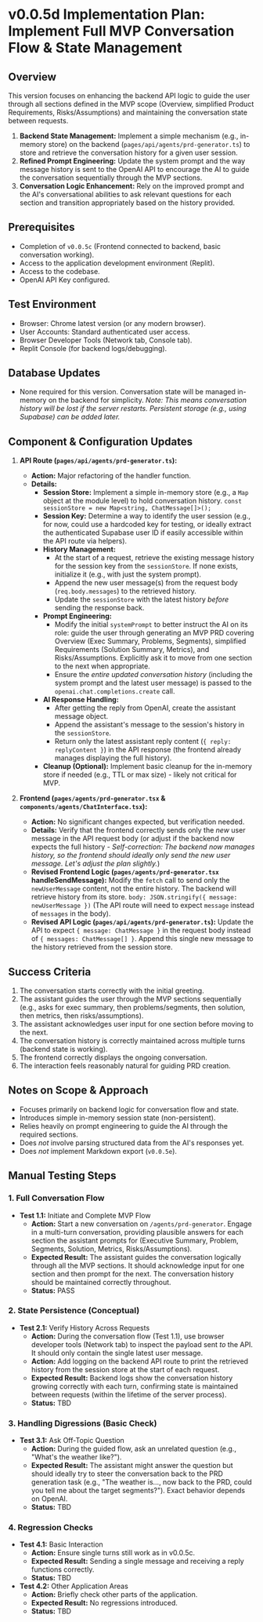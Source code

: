 # v0.0.5d Implementation Plan: Implement Full MVP Conversation Flow & State Management

## Overview

This version focuses on enhancing the backend API logic to guide the user through all sections defined in the MVP scope (Overview, simplified Product Requirements, Risks/Assumptions) and maintaining the conversation state between requests.

1.  **Backend State Management:** Implement a simple mechanism (e.g., in-memory store) on the backend (`pages/api/agents/prd-generator.ts`) to store and retrieve the conversation history for a given user session.
2.  **Refined Prompt Engineering:** Update the system prompt and the way message history is sent to the OpenAI API to encourage the AI to guide the conversation sequentially through the MVP sections.
3.  **Conversation Logic Enhancement:** Rely on the improved prompt and the AI's conversational abilities to ask relevant questions for each section and transition appropriately based on the history provided.

## Prerequisites

-   Completion of `v0.0.5c` (Frontend connected to backend, basic conversation working).
-   Access to the application development environment (Replit).
-   Access to the codebase.
-   OpenAI API Key configured.

## Test Environment

-   Browser: Chrome latest version (or any modern browser).
-   User Accounts: Standard authenticated user access.
-   Browser Developer Tools (Network tab, Console tab).
-   Replit Console (for backend logs/debugging).

## Database Updates

-   None required for this version. Conversation state will be managed in-memory on the backend for simplicity.
    *Note: This means conversation history will be lost if the server restarts. Persistent storage (e.g., using Supabase) can be added later.* 

## Component & Configuration Updates

1.  **API Route (`pages/api/agents/prd-generator.ts`):**
    *   **Action:** Major refactoring of the handler function.
    *   **Details:**
        *   **Session Store:** Implement a simple in-memory store (e.g., a `Map` object at the module level) to hold conversation history. `const sessionStore = new Map<string, ChatMessage[]>();`
        *   **Session Key:** Determine a way to identify the user session (e.g., for now, could use a hardcoded key for testing, or ideally extract the authenticated Supabase user ID if easily accessible within the API route via helpers).
        *   **History Management:**
            *   At the start of a request, retrieve the existing message history for the session key from the `sessionStore`. If none exists, initialize it (e.g., with just the system prompt).
            *   Append the new user message(s) from the request body (`req.body.messages`) to the retrieved history.
            *   Update the `sessionStore` with the latest history *before* sending the response back.
        *   **Prompt Engineering:**
            *   Modify the initial `systemPrompt` to better instruct the AI on its role: guide the user through generating an MVP PRD covering Overview (Exec Summary, Problems, Segments), simplified Requirements (Solution Summary, Metrics), and Risks/Assumptions. Explicitly ask it to move from one section to the next when appropriate.
            *   Ensure the *entire updated conversation history* (including the system prompt and the latest user message) is passed to the `openai.chat.completions.create` call.
        *   **AI Response Handling:**
            *   After getting the reply from OpenAI, create the assistant message object.
            *   Append the assistant's message to the session's history in the `sessionStore`.
            *   Return only the latest assistant reply content (`{ reply: replyContent }`) in the API response (the frontend already manages displaying the full history).
        *   **Cleanup (Optional):** Implement basic cleanup for the in-memory store if needed (e.g., TTL or max size) - likely not critical for MVP.

2.  **Frontend (`pages/agents/prd-generator.tsx` & `components/agents/ChatInterface.tsx`):**
    *   **Action:** No significant changes expected, but verification needed.
    *   **Details:** Verify that the frontend correctly sends only the *new* user message in the API request body (or adjust if the backend now expects the full history - *Self-correction: The backend now manages history, so the frontend should ideally only send the new user message. Let's adjust the plan slightly.*)
    *   **Revised Frontend Logic (`pages/agents/prd-generator.tsx` handleSendMessage):** Modify the `fetch` call to send only the `newUserMessage` content, not the entire history. The backend will retrieve history from its store. `body: JSON.stringify({ message: newUserMessage })` (The API route will need to expect `message` instead of `messages` in the body).
    *   **Revised API Logic (`pages/api/agents/prd-generator.ts`):** Update the API to expect `{ message: ChatMessage }` in the request body instead of `{ messages: ChatMessage[] }`. Append this single new message to the history retrieved from the session store.

## Success Criteria

1.  The conversation starts correctly with the initial greeting.
2.  The assistant guides the user through the MVP sections sequentially (e.g., asks for exec summary, then problems/segments, then solution, then metrics, then risks/assumptions).
3.  The assistant acknowledges user input for one section before moving to the next.
4.  The conversation history is correctly maintained across multiple turns (backend state is working).
5.  The frontend correctly displays the ongoing conversation.
6.  The interaction feels reasonably natural for guiding PRD creation.

## Notes on Scope & Approach

*   Focuses primarily on backend logic for conversation flow and state.
*   Introduces simple in-memory session state (non-persistent).
*   Relies heavily on prompt engineering to guide the AI through the required sections.
*   Does *not* involve parsing structured data from the AI's responses yet.
*   Does *not* implement Markdown export (`v0.0.5e`).

## Manual Testing Steps

### 1. Full Conversation Flow
-   **Test 1.1:** Initiate and Complete MVP Flow
    -   **Action:** Start a new conversation on `/agents/prd-generator`. Engage in a multi-turn conversation, providing plausible answers for each section the assistant prompts for (Executive Summary, Problem, Segments, Solution, Metrics, Risks/Assumptions).
    -   **Expected Result:** The assistant guides the conversation logically through all the MVP sections. It should acknowledge input for one section and then prompt for the next. The conversation history should be maintained correctly throughout.
    -   **Status:** PASS

### 2. State Persistence (Conceptual)
-   **Test 2.1:** Verify History Across Requests
    -   **Action:** During the conversation flow (Test 1.1), use browser developer tools (Network tab) to inspect the payload sent *to* the API. It should only contain the single latest user message.
    -   **Action:** Add logging on the backend API route to print the retrieved history from the session store at the start of each request.
    -   **Expected Result:** Backend logs show the conversation history growing correctly with each turn, confirming state is maintained between requests (within the lifetime of the server process).
    -   **Status:** TBD

### 3. Handling Digressions (Basic Check)
-   **Test 3.1:** Ask Off-Topic Question
    -   **Action:** During the guided flow, ask an unrelated question (e.g., "What's the weather like?").
    -   **Expected Result:** The assistant might answer the question but should ideally try to steer the conversation back to the PRD generation task (e.g., "The weather is..., now back to the PRD, could you tell me about the target segments?"). Exact behavior depends on OpenAI.
    -   **Status:** TBD

### 4. Regression Checks
-   **Test 4.1:** Basic Interaction
    -   **Action:** Ensure single turns still work as in v0.0.5c.
    -   **Expected Result:** Sending a single message and receiving a reply functions correctly.
    -   **Status:** TBD
-   **Test 4.2:** Other Application Areas
    -   **Action:** Briefly check other parts of the application.
    -   **Expected Result:** No regressions introduced.
    -   **Status:** TBD 
